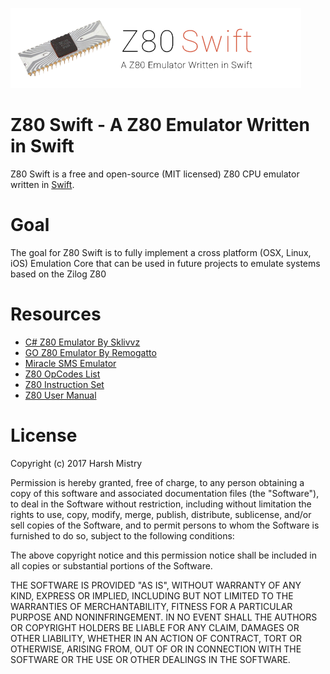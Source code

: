 ![logo](https://raw.githubusercontent.com/hmtinc/Z80-Swift/master/Resources/Logo.png)
# Z80 Swift - A Z80 Emulator Written in Swift

Z80 Swift is a free and open-source (MIT licensed) Z80 CPU emulator written in
[Swift](https://swift.org).

# Goal

The goal for Z80 Swift is to fully implement a cross platform (OSX, Linux, iOS) Emulation Core that can be used in future projects to emulate systems based on the Zilog Z80

# Resources
- [C# Z80 Emulator By Sklivvz](https://github.com/sklivvz/z80)
- [GO Z80 Emulator By Remogatto](https://github.com/remogatto/z80)
- [Miracle SMS Emulator](https://github.com/mattgodbolt/Miracle/tree/master/z80)
- [Z80 OpCodes List](http://www.z80.info/z80oplist.txt)
- [Z80 Instruction Set](http://clrhome.org/table/)
- [Z80 User Manual](http://www.z80.info/zip/z80cpu_um.pdf)

# License

Copyright (c) 2017 Harsh Mistry

Permission is hereby granted, free of charge, to any person obtaining
a copy of this software and associated documentation files (the
"Software"), to deal in the Software without restriction, including
without limitation the rights to use, copy, modify, merge, publish,
distribute, sublicense, and/or sell copies of the Software, and to
permit persons to whom the Software is furnished to do so, subject to
the following conditions:

The above copyright notice and this permission notice shall be
included in all copies or substantial portions of the Software.

THE SOFTWARE IS PROVIDED "AS IS", WITHOUT WARRANTY OF ANY KIND,
EXPRESS OR IMPLIED, INCLUDING BUT NOT LIMITED TO THE WARRANTIES OF
MERCHANTABILITY, FITNESS FOR A PARTICULAR PURPOSE AND
NONINFRINGEMENT. IN NO EVENT SHALL THE AUTHORS OR COPYRIGHT HOLDERS BE
LIABLE FOR ANY CLAIM, DAMAGES OR OTHER LIABILITY, WHETHER IN AN ACTION
OF CONTRACT, TORT OR OTHERWISE, ARISING FROM, OUT OF OR IN CONNECTION
WITH THE SOFTWARE OR THE USE OR OTHER DEALINGS IN THE SOFTWARE.

